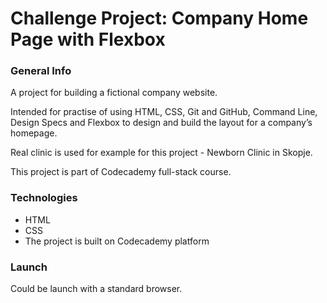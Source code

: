 # Challenge Project: Company Home Page with Flexbox

### General Info
A project for building a fictional company website.

Intended for practise of using HTML, CSS, Git and GitHub, Command Line, Design Specs and Flexbox to design and build the layout for a company’s homepage.

Real clinic is used for example for this project - Newborn Clinic in Skopje.

This project is part of Codecademy full-stack course.

### Technologies
+ HTML
+ CSS
+ The project is built on Codecademy platform

### Launch
Could be launch with a standard browser.